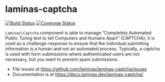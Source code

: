 # laminas-captcha

[![Build Status](https://travis-ci.com/laminas/laminas-captcha.svg?branch=master)](https://travis-ci.com/laminas/laminas-captcha)
[![Coverage Status](https://coveralls.io/repos/github/laminas/laminas-captcha/badge.svg?branch=master)](https://coveralls.io/github/laminas/laminas-captcha?branch=master)

`Laminas\Captcha` component is able to manage “Completely Automated Public Turing
test to tell Computers and Humans Apart” (CAPTCHA); it is used as a
challenge-response to ensure that the individual submitting information is a
human and not an automated process. Typically, a captcha is used with form
submissions where authenticated users are not necessary, but you want to prevent
spam submissions.

- File issues at https://github.com/laminas/laminas-captcha/issues
- Documentation is at https://docs.laminas.dev/laminas-captcha/
